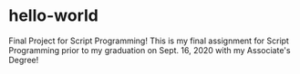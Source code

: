 # hello-world
Final Project for Script Programming!
This is my final assignment for Script Programming prior to my graduation on Sept. 16, 2020
with my Associate's Degree!
